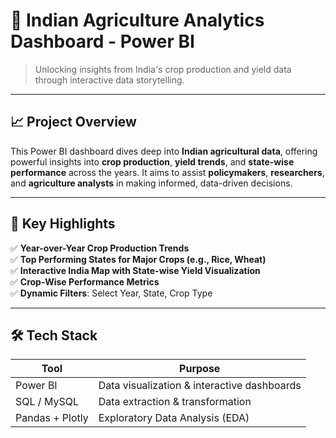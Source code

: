 # 🌾 Indian Agriculture Analytics Dashboard - Power BI

> Unlocking insights from India's crop production and yield data through interactive data storytelling.

---

## 📈 Project Overview

This Power BI dashboard dives deep into **Indian agricultural data**, offering powerful insights into **crop production**, 
**yield trends**, and **state-wise performance** across the years. It aims to assist **policymakers**, **researchers**, 
and **agriculture analysts** in making informed, data-driven decisions.

---

## 🚀 Key Highlights

✅ **Year-over-Year Crop Production Trends**  
✅ **Top Performing States for Major Crops (e.g., Rice, Wheat)**  
✅ **Interactive India Map with State-wise Yield Visualization**  
✅ **Crop-Wise Performance Metrics**  
✅ **Dynamic Filters**: Select Year, State, Crop Type  

---

## 🛠️ Tech Stack

| Tool           | Purpose                                |
|----------------|----------------------------------------|
| Power BI       | Data visualization & interactive dashboards |
| SQL / MySQL    | Data extraction & transformation       |
| Pandas + Plotly| Exploratory Data Analysis (EDA)        |
